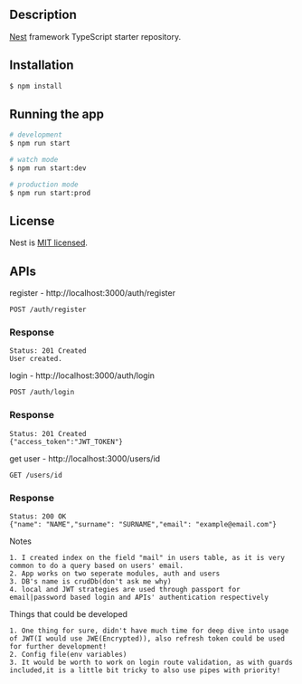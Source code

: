 ## Description

[Nest](https://github.com/nestjs/nest) framework TypeScript starter repository.

## Installation

```bash
$ npm install
```

## Running the app

```bash
# development
$ npm run start

# watch mode
$ npm run start:dev

# production mode
$ npm run start:prod
```
## License

Nest is [MIT licensed](LICENSE).

## APIs

register - http://localhost:3000/auth/register

`POST /auth/register`
### Response
    Status: 201 Created
    User created.


login - http://localhost:3000/auth/login

`POST /auth/login`
### Response
    Status: 201 Created
    {"access_token":"JWT_TOKEN"}


get user - http://localhost:3000/users/id

`GET /users/id`
### Response
    Status: 200 OK
    {"name": "NAME","surname": "SURNAME","email": "example@email.com"}

Notes

    1. I created index on the field "mail" in users table, as it is very common to do a query based on users' email.
    2. App works on two seperate modules, auth and users
    3. DB's name is crudDb(don't ask me why)
    4. local and JWT strategies are used through passport for email|password based login and APIs' authentication respectively
Things that could be developed

    1. One thing for sure, didn't have much time for deep dive into usage of JWT(I would use JWE(Encrypted)), also refresh token could be used for further development!
    2. Config file(env variables)
    3. It would be worth to work on login route validation, as with guards included,it is a little bit tricky to also use pipes with priority!